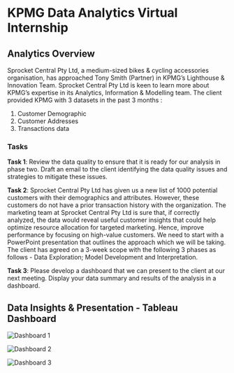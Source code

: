 # KPMG Data Analytics Virtual Internship

## Analytics Overview
Sprocket Central Pty Ltd, a medium-sized bikes &amp; cycling accessories organisation, has approached Tony Smith (Partner) in KPMG’s Lighthouse &amp; Innovation Team. Sprocket Central Pty Ltd is keen to learn more about KPMG’s expertise in its Analytics, Information &amp; Modelling team.
The client provided KPMG with 3 datasets in the past 3 months :
1. Customer Demographic
2. Customer Addresses
3. Transactions data

### Tasks
**Task 1**: Review the data quality to ensure that it is ready for our analysis in phase two. Draft an email to the client identifying the data quality issues and strategies to mitigate these issues.

**Task 2**: Sprocket Central Pty Ltd has given us a new list of 1000 potential customers with their demographics and attributes. However, these customers do not have a prior transaction history with the organization. The marketing team at Sprocket Central Pty Ltd is sure that, if correctly analyzed, the data would reveal useful customer insights that could help optimize resource allocation for targeted marketing. Hence, improve performance by focusing on high-value customers. We need to start with a PowerPoint presentation that outlines the approach which we will be taking. The client has agreed on a 3-week scope with the following 3 phases as follows - Data Exploration; Model Development and Interpretation.

**Task 3**: Please develop a dashboard that we can present to the client at our next meeting. Display your data summary and results of the analysis in a dashboard.

## Data Insights & Presentation - Tableau Dashboard ##

![Dashboard 1](https://github.com/bhumikahy/KPMG-Data-Analytics-Virtual-Internship/assets/105439269/964fb622-70c5-44dd-9bfc-bd3dbae203bd)


![Dashboard 2](https://github.com/bhumikahy/KPMG-Data-Analytics-Virtual-Internship/assets/105439269/09e8af61-0156-4108-882b-a0a544f4aa77)


![Dashboard 3](https://github.com/bhumikahy/KPMG-Data-Analytics-Virtual-Internship/assets/105439269/f9a3938f-c08d-4eaf-8227-dcfe19beef36)



